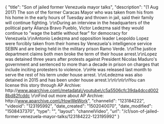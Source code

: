 {
    "title": "Son of jailed former Venezuela mayor talks",
    "description": "(1 Aug 2017) The son of the former Caracas Mayor who was taken from his from his home in the early hours of Tuesday and thrown in jail, said their family will continue fighting. \r\nDuring an interview in the headquarters of the political party Alianza Bravo Pueblo, Victor Ledezma said they would continue to \"wage the battle without fear\" for democracy for Venezuela.\r\nAntonio Ledezma and opposition leader Leopoldo Lopez were forcibly taken from their homes by Venezuela's intelligence service SEBIN and are being held in the military prison Ramo Verde. \r\nThe justice department claims both men broke the term of their house arrest.\r\nLopez was detained three years after protests against President Nicolas Maduro's government and sentenced to more than a decade in prison on charges that include inciting protesters to violence. \r\nHe was released last month to serve the rest of his term under house arrest. \r\nLedezma was also detained in 2015 and has been under house arrest.\r\n\r\n\r\nYou can license this story through AP Archive: http:\/\/www.aparchive.com\/metadata\/youtube\/c5a5506cfc39da4dccd0028bd82fcddc \r\nFind out more about AP Archive: http:\/\/www.aparchive.com\/HowWeWork",
    "channelid": "123184222",
    "videoid": "123195992",
    "date_created": "1502040070",
    "date_modified": "1508437370",
    "type": "",
    "layout": "channelVideo",
    "url": "\/c1\/son-of-jailed-former-venezuela-mayor-talks\/123184222-123195992"
}